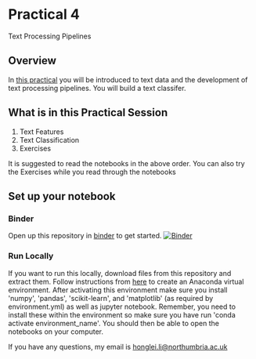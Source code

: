# Practical 4
Text Processing Pipelines

## Overview
In [this practical](https://github.com/Hongleili/KF5012-AI-Stream/tree/main/Week%2004%20Practical) you will be introduced to text data and the development of text processing pipelines. You will build a text classifer.

## What is in this Practical Session
1. Text Features
2. Text Classification
3. Exercises

It is suggested to read the notebooks in the above order. You can also try the Exercises while you read through the notebooks

## Set up your notebook
### Binder
Open up this repository in [binder](https://hub.gke2.mybinder.org/user/hongleili-kf5012-ai-stream-pvjbynv2/lab/tree/Week%2004%20Practical) to get started. [![Binder](https://mybinder.org/badge_logo.svg)](https://mybinder.org/v2/gh/Hongleili/KF5012-AI-Stream/HEAD)

### Run Locally
If you want to run this locally, download files from this repository and extract them. Follow instructions from [here](https://youtu.be/9JH0LXGBRV8) to create an Anaconda virtual environment. After activating this environment make sure you install 'numpy', 'pandas', 'scikit-learn', and 'matplotlib' (as required by environment.yml) as well as jupyter notebook. Remember, you need to install these within the environment so make sure you have run 'conda activate environment_name'. You should then be able to open the notebooks on your computer.


If you have any questions, my email is honglei.li@northumbria.ac.uk


